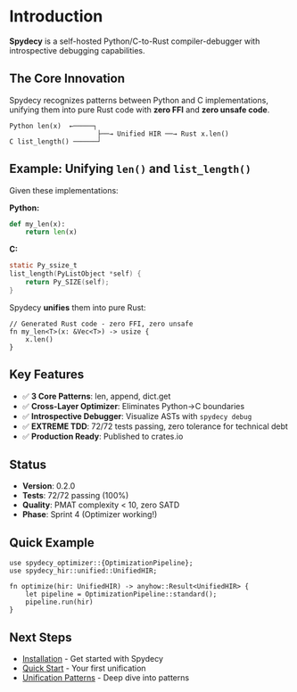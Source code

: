 # Introduction

**Spydecy** is a self-hosted Python/C-to-Rust compiler-debugger with introspective debugging capabilities.

## The Core Innovation

Spydecy recognizes patterns between Python and C implementations, unifying them into pure Rust code with **zero FFI** and **zero unsafe code**.

```text
Python len(x)  ←─────┐
                      ├──→ Unified HIR ──→ Rust x.len()
C list_length() ──────┘
```

## Example: Unifying `len()` and `list_length()`

Given these implementations:

**Python:**
```python
def my_len(x):
    return len(x)
```

**C:**
```c
static Py_ssize_t
list_length(PyListObject *self) {
    return Py_SIZE(self);
}
```

Spydecy **unifies** them into pure Rust:

```rust,no_run
// Generated Rust code - zero FFI, zero unsafe
fn my_len<T>(x: &Vec<T>) -> usize {
    x.len()
}
```

## Key Features

- ✅ **3 Core Patterns**: len, append, dict.get
- ✅ **Cross-Layer Optimizer**: Eliminates Python→C boundaries
- ✅ **Introspective Debugger**: Visualize ASTs with `spydecy debug`
- ✅ **EXTREME TDD**: 72/72 tests passing, zero tolerance for technical debt
- ✅ **Production Ready**: Published to crates.io

## Status

- **Version**: 0.2.0
- **Tests**: 72/72 passing (100%)
- **Quality**: PMAT complexity < 10, zero SATD
- **Phase**: Sprint 4 (Optimizer working!)

## Quick Example

```rust,ignore
use spydecy_optimizer::{OptimizationPipeline};
use spydecy_hir::unified::UnifiedHIR;

fn optimize(hir: UnifiedHIR) -> anyhow::Result<UnifiedHIR> {
    let pipeline = OptimizationPipeline::standard();
    pipeline.run(hir)
}
```

## Next Steps

- [Installation](./installation.md) - Get started with Spydecy
- [Quick Start](./quick-start.md) - Your first unification
- [Unification Patterns](./unification-patterns.md) - Deep dive into patterns
